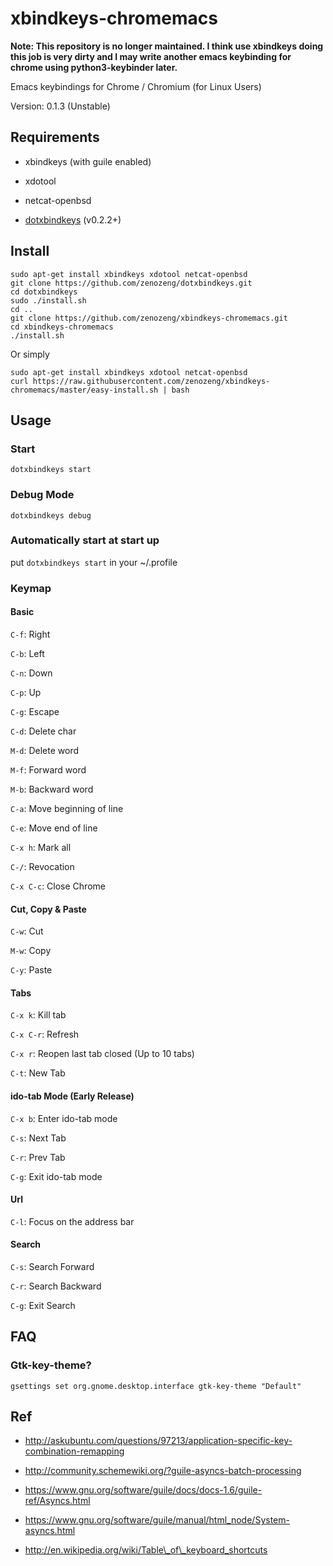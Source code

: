 # xbindkeys-chromemacs

__Note: This repository is no longer maintained. I think use xbindkeys doing this job is very dirty and I may write another emacs keybinding for chrome using python3-keybinder later.__

Emacs keybindings for Chrome / Chromium (for Linux Users)

Version: 0.1.3 (Unstable)

## Requirements

- xbindkeys (with guile enabled)

- xdotool

- netcat-openbsd

- [dotxbindkeys](https://github.com/zenozeng/dotxbindkeys) (v0.2.2+)

## Install

```
sudo apt-get install xbindkeys xdotool netcat-openbsd
git clone https://github.com/zenozeng/dotxbindkeys.git
cd dotxbindkeys
sudo ./install.sh
cd ..
git clone https://github.com/zenozeng/xbindkeys-chromemacs.git
cd xbindkeys-chromemacs
./install.sh
```

Or simply

```
sudo apt-get install xbindkeys xdotool netcat-openbsd
curl https://raw.githubusercontent.com/zenozeng/xbindkeys-chromemacs/master/easy-install.sh | bash
```

## Usage

### Start

`dotxbindkeys start`

### Debug Mode

`dotxbindkeys debug`

### Automatically start at start up

put `dotxbindkeys start` in your ~/.profile

### Keymap

#### Basic

`C-f`: Right

`C-b`: Left

`C-n`: Down

`C-p`: Up

`C-g`: Escape

`C-d`: Delete char

`M-d`: Delete word

`M-f`: Forward word

`M-b`: Backward word

`C-a`: Move beginning of line

`C-e`: Move end of line

`C-x h`: Mark all

`C-/`: Revocation

`C-x C-c`: Close Chrome

#### Cut, Copy & Paste

`C-w`: Cut

`M-w`: Copy

`C-y`: Paste

#### Tabs

`C-x k`: Kill tab

`C-x C-r`: Refresh

`C-x r`: Reopen last tab closed (Up to 10 tabs)

`C-t`: New Tab

#### ido-tab Mode (Early Release)

`C-x b`: Enter ido-tab mode

`C-s`: Next Tab

`C-r`: Prev Tab

`C-g`: Exit ido-tab mode

#### Url

`C-l`: Focus on the address bar

#### Search

`C-s`: Search Forward

`C-r`: Search Backward

`C-g`: Exit Search

## FAQ

### Gtk-key-theme?

`gsettings set org.gnome.desktop.interface gtk-key-theme "Default"`

## Ref

- http://askubuntu.com/questions/97213/application-specific-key-combination-remapping

- http://community.schemewiki.org/?guile-asyncs-batch-processing

- https://www.gnu.org/software/guile/docs/docs-1.6/guile-ref/Asyncs.html

- https://www.gnu.org/software/guile/manual/html_node/System-asyncs.html

- http://en.wikipedia.org/wiki/Table\_of\_keyboard_shortcuts
